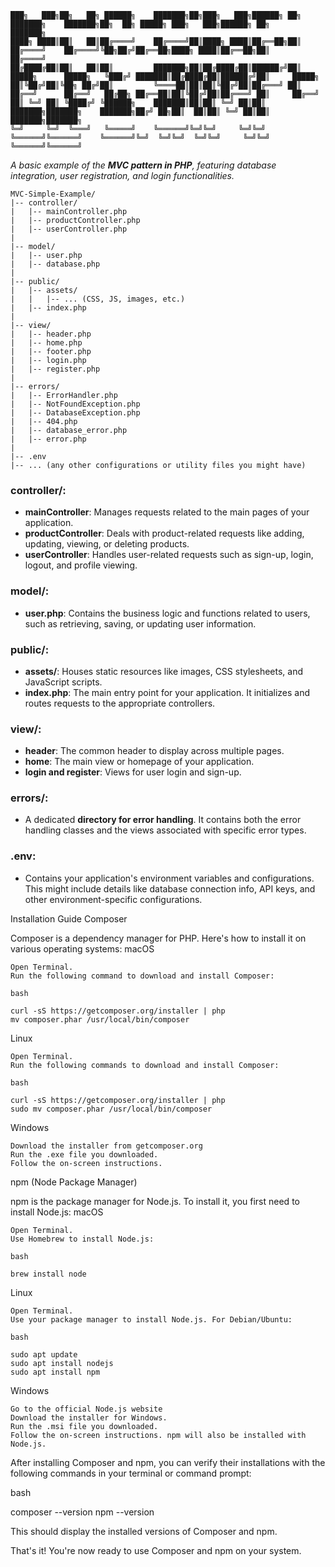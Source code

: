 ```
███╗   ███╗██╗   ██╗ ██████╗    ███████╗██╗███╗   ███╗██████╗ ██╗     ███████╗    ███████╗██╗  ██╗ █████╗ ███╗   ███╗██████╗ ██╗     ███████╗
████╗ ████║██║   ██║██╔════╝    ██╔════╝██║████╗ ████║██╔══██╗██║     ██╔════╝    ██╔════╝╚██╗██╔╝██╔══██╗████╗ ████║██╔══██╗██║     ██╔════╝
██╔████╔██║██║   ██║██║         ███████╗██║██╔████╔██║██████╔╝██║     █████╗      █████╗   ╚███╔╝ ███████║██╔████╔██║██████╔╝██║     █████╗  
██║╚██╔╝██║╚██╗ ██╔╝██║         ╚════██║██║██║╚██╔╝██║██╔═══╝ ██║     ██╔══╝      ██╔══╝   ██╔██╗ ██╔══██║██║╚██╔╝██║██╔═══╝ ██║     ██╔══╝  
██║ ╚═╝ ██║ ╚████╔╝ ╚██████╗    ███████║██║██║ ╚═╝ ██║██║     ███████╗███████╗    ███████╗██╔╝ ██╗██║  ██║██║ ╚═╝ ██║██║     ███████╗███████╗
╚═╝     ╚═╝  ╚═══╝   ╚═════╝    ╚══════╝╚═╝╚═╝     ╚═╝╚═╝     ╚══════╝╚══════╝    ╚══════╝╚═╝  ╚═╝╚═╝  ╚═╝╚═╝     ╚═╝╚═╝     ╚══════╝╚══════╝
```
_A basic example of the **MVC pattern in PHP**, featuring database integration, user registration, and login functionalities._

```
MVC-Simple-Example/
|-- controller/
|   |-- mainController.php
|   |-- productController.php
|   |-- userController.php
|
|-- model/
|   |-- user.php
|   |-- database.php
|
|-- public/
|   |-- assets/
|   |   |-- ... (CSS, JS, images, etc.)
|   |-- index.php
|
|-- view/
|   |-- header.php
|   |-- home.php
|   |-- footer.php
|   |-- login.php
|   |-- register.php
|
|-- errors/
|   |-- ErrorHandler.php
|   |-- NotFoundException.php
|   |-- DatabaseException.php
|   |-- 404.php
|   |-- database_error.php
|   |-- error.php
|
|-- .env
|-- ... (any other configurations or utility files you might have)

```
### **controller/**:

- **mainController**: Manages requests related to the main pages of your application.
- **productController**: Deals with product-related requests like adding, updating, viewing, or deleting products.
- **userController**: Handles user-related requests such as sign-up, login, logout, and profile viewing.

### model/:
- **user.php**: Contains the business logic and functions related to users, such as retrieving, saving, or updating user information.

### public/:
- **assets/**: Houses static resources like images, CSS stylesheets, and JavaScript scripts.
- **index.php**: The main entry point for your application. It initializes and routes requests to the appropriate controllers.

### view/:
- **header**: The common header to display across multiple pages.
- **home**: The main view or homepage of your application.
- **login and register**: Views for user login and sign-up.

### errors/: 
- A dedicated **directory for error handling**. It contains both the error handling classes and the views associated with specific error types.

### .env:
- Contains your application's environment variables and configurations. This might include details like database connection info, API keys, and other environment-specific configurations.


Installation Guide
Composer

Composer is a dependency manager for PHP. Here's how to install it on various operating systems:
macOS

    Open Terminal.
    Run the following command to download and install Composer:

    bash

    curl -sS https://getcomposer.org/installer | php
    mv composer.phar /usr/local/bin/composer

Linux

    Open Terminal.
    Run the following commands to download and install Composer:

    bash

    curl -sS https://getcomposer.org/installer | php
    sudo mv composer.phar /usr/local/bin/composer

Windows

    Download the installer from getcomposer.org
    Run the .exe file you downloaded.
    Follow the on-screen instructions.

npm (Node Package Manager)

npm is the package manager for Node.js. To install it, you first need to install Node.js:
macOS

    Open Terminal.
    Use Homebrew to install Node.js:

    bash

    brew install node

Linux

    Open Terminal.
    Use your package manager to install Node.js. For Debian/Ubuntu:

    bash

    sudo apt update
    sudo apt install nodejs
    sudo apt install npm

Windows

    Go to the official Node.js website
    Download the installer for Windows.
    Run the .msi file you downloaded.
    Follow the on-screen instructions. npm will also be installed with Node.js.

After installing Composer and npm, you can verify their installations with the following commands in your terminal or command prompt:

bash

composer --version
npm --version

This should display the installed versions of Composer and npm.

That's it! You're now ready to use Composer and npm on your system.